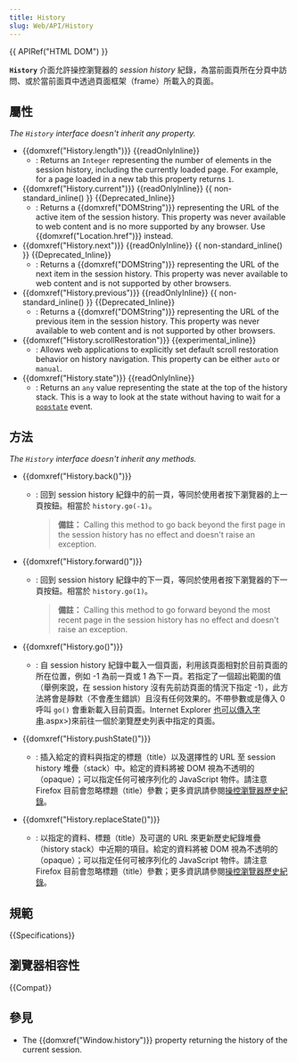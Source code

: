 ```yaml
---
title: History
slug: Web/API/History
---
```


{{ APIRef("HTML DOM") }}

**`History`** 介面允許操控瀏覽器的 _session history_ 紀錄，為當前面頁所在分頁中訪問、或於當前面頁中透過頁面框架（frame）所載入的頁面。

## 屬性

_The `History`_ _interface doesn't inherit any property._

- {{domxref("History.length")}} {{readOnlyInline}}
  - : Returns an `Integer` representing the number of elements in the session history, including the currently loaded page. For example, for a page loaded in a new tab this property returns `1`.
- {{domxref("History.current")}} {{readOnlyInline}} {{ non-standard_inline() }} {{Deprecated_Inline}}
  - : Returns a {{domxref("DOMString")}} representing the URL of the active item of the session history. This property was never available to web content and is no more supported by any browser. Use {{domxref("Location.href")}} instead.
- {{domxref("History.next")}} {{readOnlyInline}} {{ non-standard_inline() }} {{Deprecated_Inline}}
  - : Returns a {{domxref("DOMString")}} representing the URL of the next item in the session history. This property was never available to web content and is not supported by other browsers.
- {{domxref("History.previous")}} {{readOnlyInline}} {{ non-standard_inline() }} {{Deprecated_Inline}}
  - : Returns a {{domxref("DOMString")}} representing the URL of the previous item in the session history. This property was never available to web content and is not supported by other browsers.
- {{domxref("History.scrollRestoration")}} {{experimental_inline}}
  - : Allows web applications to explicitly set default scroll restoration behavior on history navigation. This property can be either `auto` or `manual`.
- {{domxref("History.state")}} {{readOnlyInline}}
  - : Returns an `any` value representing the state at the top of the history stack. This is a way to look at the state without having to wait for a [`popstate`](/zh-TW/docs/Web/API/Window/popstate_event) event.

## 方法

_The `History`_ _interface doesn't inherit any methods._

- {{domxref("History.back()")}}

  - : 回到 session history 紀錄中的前一頁，等同於使用者按下瀏覽器的上一頁按鈕。相當於 `history.go(-1)`。

    > **備註：** Calling this method to go back beyond the first page in the session history has no effect and doesn't raise an exception.

- {{domxref("History.forward()")}}

  - : 回到 session history 紀錄中的下一頁，等同於使用者按下瀏覽器的下一頁按鈕。相當於 `history.go(1)`。

    > **備註：** Calling this method to go forward beyond the most recent page in the session history has no effect and doesn't raise an exception.

- {{domxref("History.go()")}}
  - : 自 session history 紀錄中載入一個頁面，利用該頁面相對於目前頁面的所在位置，例如 -1 為前一頁或 1 為下一頁。若指定了一個超出範圍的值（舉例來說，在 session history 沒有先前訪頁面的情況下指定 -1），此方法將會是靜默（不會產生錯誤）且沒有任何效果的。不帶參數或是傳入 0 呼叫 `go()` 會重新載入目前頁面。Internet Explorer [也可以傳入字串](<https://learn.microsoft.com/en-us/>).aspx>)來前往一個於瀏覽歷史列表中指定的頁面。
- {{domxref("History.pushState()")}}
  - : 插入給定的資料與指定的標題（title）以及選擇性的 URL 至 session history 堆疊（stack）中。給定的資料將被 DOM 視為不透明的（opaque）；可以指定任何可被序列化的 JavaScript 物件。請注意 Firefox 目前會忽略標題（title）參數；更多資訊請參閱[操控瀏覽器歷史紀錄](/zh-TW/docs/Web/API/History_API)。
- {{domxref("History.replaceState()")}}
  - : 以指定的資料、標題（title）及可選的 URL 來更新歷史紀錄堆疊（history stack）中近期的項目。給定的資料將被 DOM 視為不透明的（opaque）；可以指定任何可被序列化的 JavaScript 物件。請注意 Firefox 目前會忽略標題（title）參數；更多資訊請參閱[操控瀏覽器歷史紀錄](/zh-TW/docs/Web/API/History_API)。

## 規範

{{Specifications}}

## 瀏覽器相容性

{{Compat}}

## 參見

- The {{domxref("Window.history")}} property returning the history of the current session.
